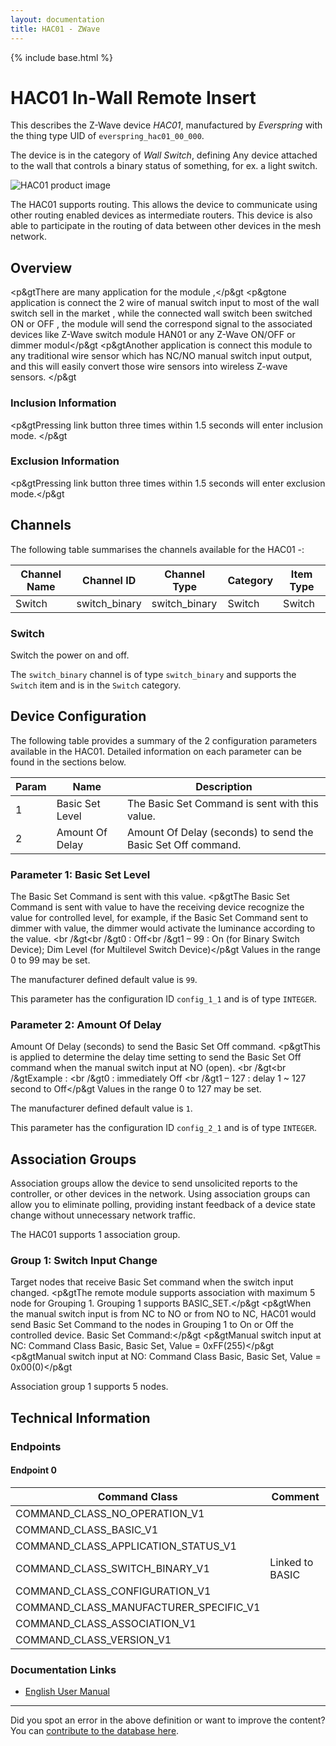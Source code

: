 ```yaml
---
layout: documentation
title: HAC01 - ZWave
---
```


{% include base.html %}

# HAC01 In-Wall Remote Insert
This describes the Z-Wave device *HAC01*, manufactured by *Everspring* with the thing type UID of ```everspring_hac01_00_000```.

The device is in the category of *Wall Switch*, defining Any device attached to the wall that controls a binary status of something, for ex. a light switch.

![HAC01 product image](https://opensmarthouse.org/zwavedatabase/270/image/)


The HAC01 supports routing. This allows the device to communicate using other routing enabled devices as intermediate routers.  This device is also able to participate in the routing of data between other devices in the mesh network.

## Overview

<p&gtThere are many application for the module ,</p&gt <p&gtone application is connect the 2 wire of manual switch input to most of the wall switch sell in the market , while the connected wall switch been switched ON or OFF , the module will send the correspond signal to the associated devices like Z-Wave switch module HAN01 or any Z-Wave ON/OFF or dimmer modul</p&gt <p&gtAnother application is connect this module to any traditional wire sensor which has NC/NO manual switch input output, and this will easily convert those wire sensors into wireless Z-wave sensors. </p&gt

### Inclusion Information

<p&gtPressing link button three times within 1.5 seconds will enter inclusion mode. </p&gt

### Exclusion Information

<p&gtPressing link button three times within 1.5 seconds will enter exclusion mode.</p&gt

## Channels

The following table summarises the channels available for the HAC01 -:

| Channel Name | Channel ID | Channel Type | Category | Item Type |
|--------------|------------|--------------|----------|-----------|
| Switch | switch_binary | switch_binary | Switch | Switch | 

### Switch
Switch the power on and off.

The ```switch_binary``` channel is of type ```switch_binary``` and supports the ```Switch``` item and is in the ```Switch``` category.



## Device Configuration

The following table provides a summary of the 2 configuration parameters available in the HAC01.
Detailed information on each parameter can be found in the sections below.

| Param | Name  | Description |
|-------|-------|-------------|
| 1 | Basic Set Level | The Basic Set Command is sent with this value. |
| 2 | Amount Of Delay | Amount Of Delay (seconds) to send the Basic Set Off command. |

### Parameter 1: Basic Set Level

The Basic Set Command is sent with this value.
<p&gtThe Basic Set Command is sent with value to have the receiving device recognize the value for controlled level, for example, if the Basic Set Command sent to dimmer with value, the dimmer would activate the luminance according to the value. <br /&gt<br /&gt0 : Off<br /&gt1 – 99 : On (for Binary Switch Device); Dim Level (for Multilevel Switch Device)</p&gt
Values in the range 0 to 99 may be set.

The manufacturer defined default value is ```99```.

This parameter has the configuration ID ```config_1_1``` and is of type ```INTEGER```.


### Parameter 2: Amount Of Delay

Amount Of Delay (seconds) to send the Basic Set Off command.
<p&gtThis is applied to determine the delay time setting to send the Basic Set Off command when the manual switch input at NO (open). <br /&gt<br /&gtExample : <br /&gt0 : immediately Off <br /&gt1 – 127 : delay 1 ~ 127 second to Off</p&gt
Values in the range 0 to 127 may be set.

The manufacturer defined default value is ```1```.

This parameter has the configuration ID ```config_2_1``` and is of type ```INTEGER```.


## Association Groups

Association groups allow the device to send unsolicited reports to the controller, or other devices in the network. Using association groups can allow you to eliminate polling, providing instant feedback of a device state change without unnecessary network traffic.

The HAC01 supports 1 association group.

### Group 1: Switch Input Change

Target nodes that receive Basic Set command when the switch input changed.
<p&gtThe remote module supports association with maximum 5 node for Grouping 1. Grouping 1 supports BASIC_SET.</p&gt <p&gtWhen the manual switch input is from NC to NO or from NO to NC, HAC01 would send Basic Set Command to the nodes in Grouping 1 to On or Off the controlled device. Basic Set Command:</p&gt <p&gtManual switch input at NC: Command Class Basic, Basic Set, Value = 0xFF(255)</p&gt <p&gtManual switch input at NO: Command Class Basic, Basic Set, Value = 0x00(0)</p&gt

Association group 1 supports 5 nodes.

## Technical Information

### Endpoints

#### Endpoint 0

| Command Class | Comment |
|---------------|---------|
| COMMAND_CLASS_NO_OPERATION_V1| |
| COMMAND_CLASS_BASIC_V1| |
| COMMAND_CLASS_APPLICATION_STATUS_V1| |
| COMMAND_CLASS_SWITCH_BINARY_V1| Linked to BASIC|
| COMMAND_CLASS_CONFIGURATION_V1| |
| COMMAND_CLASS_MANUFACTURER_SPECIFIC_V1| |
| COMMAND_CLASS_ASSOCIATION_V1| |
| COMMAND_CLASS_VERSION_V1| |

### Documentation Links

* [English User Manual](https://opensmarthouse.org/zwavedatabase/270/z-wave-everspring-in-wall-remote-insert-manual.pdf)

---

Did you spot an error in the above definition or want to improve the content?
You can [contribute to the database here](https://opensmarthouse.org/zwavedatabase/270).
